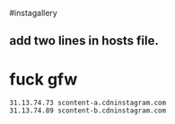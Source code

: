#instagallery

## add two lines in hosts file.

# fuck gfw

```
31.13.74.73 scontent-a.cdninstagram.com
31.13.74.89 scontent-b.cdninstagram.com
```